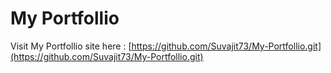 # My Portfollio 

 Visit My Portfollio site here : [https://github.com/Suvajit73/My-Portfollio.git](https://github.com/Suvajit73/My-Portfollio.git)
